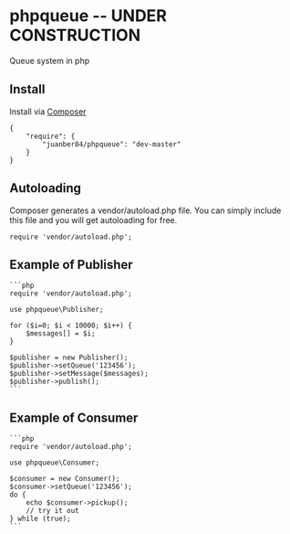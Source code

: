 phpqueue -- UNDER CONSTRUCTION
==============================
Queue system in php

## Install

Install via [Composer](http://getcomposer.org)

	{
	    "require": {
	        "juanber84/phpqueue": "dev-master"
	    }
	}

## Autoloading

Composer generates a vendor/autoload.php file. You can simply include this file and you will get autoloading for free.

	require 'vendor/autoload.php';

## Example of Publisher

	```php
	require 'vendor/autoload.php';

	use phpqueue\Publisher;

	for ($i=0; $i < 10000; $i++) { 
		$messages[] = $i;
	}

	$publisher = new Publisher();
	$publisher->setQueue('123456');    	  	
	$publisher->setMessage($messages);
	$publisher->publish();
	```

## Example of Consumer

	```php
	require 'vendor/autoload.php';

	use phpqueue\Consumer;

	$consumer = new Consumer();
	$consumer->setQueue('123456'); 
	do {
		echo $consumer->pickup(); 
		// try it out
	} while (true);   	
	```